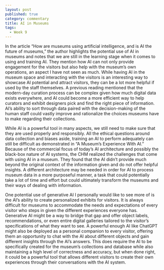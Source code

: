 ```yaml
---
layout: post
published: true
category: commentary
title: AI in Museums
tags:
  - Week 9
---
```

In the article “How are museums using artificial intelligence, and is AI the future of museums,” the author highlights the potential use of AI in museums and notes that we are still in the learning stage when it comes to using and training AI. They mention how AI can not only provide engagement for the visitors but also help with the museum’s own operations, an aspect I have not seen as much. While having AI in the museum space and interacting with the visitors is an interesting way to showcase AI potential and attract visitors, they can be a lot more helpful if used by the staff themselves. A previous reading mentioned that the modern-day curation process can be complex given how much digital data exists everywhere, and AI could become a more efficient way to help curators and exhibit designers pick and find the right piece of information. AI’s ability to sort through data paired with the decision-making of the human staff could vastly improve and rationalize the choices museums have to make regarding their collections.

While AI is a powerful tool in many aspects, we still need to make sure that they are used properly and responsibly. All the ethical questions around data collection and biases aside, training an AI to perform adequately can still be difficult as demonstrated in “A Museum’s Experience With AI.” Because of the commercial focus of today’s AI architecture and possibly the black-box nature of AI systems, the CHM realized the challenges that come with using AI in a museum. They found that the AI didn’t provide much beyond the original context of the information given and do not offer helpful insights. A different architecture may be needed in order for AI to process museum data in a more purposeful manner, a task that could potentially take a lot of time and effort but could ultimately transform the museums and their ways of dealing with information.

One potential use of generative AI I personally would like to see more of is the AI’s ability to create personalized exhibits for visitors. It is always difficult for museums to accommodate the needs and expectations of every visitor who steps in given the different experiences everyone has. Generative AI might be a way to bridge that gap and offer object labels, recommendations, or even entire digital galleries tailored to the visitor’s specifications of what they want to see. A powerful enough AI like ChatGPT might also be deployed as a personal companion to every visitor, offering them an opportunity to chat with the AI about different objects and gain different insights through the AI’s answers. This does require the AI to be specifically created for the museum’s collections and database while also maintaining a high level of correctness and accuracy, but when done right, it could be a powerful tool that allows different visitors to create their own experiences through their conversations with the AI system. 
